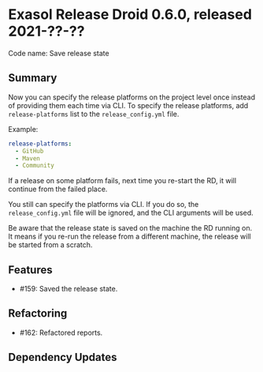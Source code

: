 # Exasol Release Droid 0.6.0, released 2021-??-??

Code name: Save release state

## Summary

Now you can specify the release platforms on the project level once instead of providing them each time via CLI.
To specify the release platforms, add `release-platforms` list to the `release_config.yml` file. 

Example:

```yaml
release-platforms:
  - GitHub
  - Maven
  - Community
```

If a release on some platform fails, next time you re-start the RD, it will continue from the failed place.

You still can specify the platforms via CLI. If you do so, the `release_config.yml` file will be ignored, and the CLI arguments will be used.

Be aware that the release state is saved on the machine the RD running on. It means if you re-run the release from a different machine, the release will be started from a scratch.

## Features

* #159: Saved the release state.

## Refactoring

* #162: Refactored reports.

## Dependency Updates
